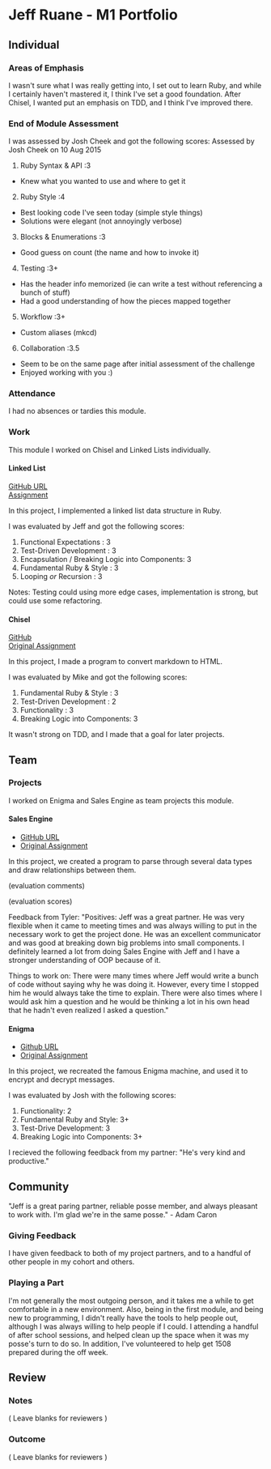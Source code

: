 # Jeff Ruane - M1 Portfolio

## Individual

### Areas of Emphasis

I wasn't sure what I was really getting into, I set out to learn Ruby, and while I certainly haven't mastered
it, I think I've set a good foundation. After Chisel, I wanted put an emphasis on TDD, and I think I've improved
there.

### End of Module Assessment

I was assessed by Josh Cheek and got the following scores:
Assessed by Josh Cheek on 10 Aug 2015

1. Ruby Syntax & API     :3

  * Knew what you wanted to use and where to get it

2. Ruby Style            :4

  * Best looking code I've seen today (simple style things)
  * Solutions were elegant (not annoyingly verbose)

3. Blocks & Enumerations :3

  * Good guess on count (the name and how to invoke it)

4. Testing               :3+

  * Has the header info memorized (ie can write a test without referencing a bunch of stuff)
  * Had a good understanding of how the pieces mapped together

5. Workflow              :3+

  * Custom aliases (mkcd)

6. Collaboration         :3.5

  * Seem to be on the same page after initial assessment of the challenge
  * Enjoyed working with you :)

### Attendance

I had no absences or tardies this module.

### Work

This module I worked on Chisel and Linked Lists individually.

#### Linked List

[GitHub URL](https://github.com/jbrr/linked_list)  
[Assignment](https://github.com/turingschool/challenges/blob/master/linked_lists.markdown)

In this project, I implemented a linked list data structure in Ruby.

I was evaluated by Jeff and got the following scores:

1. Functional Expectations                       : 3
2. Test-Driven Development                       : 3
3. Encapsulation / Breaking Logic into Components: 3
4. Fundamental Ruby & Style                      : 3
5. Looping *or* Recursion                        : 3

Notes: Testing could using more edge cases, implementation is strong, but could use some refactoring.

#### Chisel

[GitHub ](https://github.com/jbrr/chisel)  
[Original Assignment](https://github.com/JumpstartLab/curriculum/blob/master/source/projects/chisel.markdown)

In this project, I made a program to convert markdown to HTML.

I was evaluated by Mike and got the following scores:

1. Fundamental Ruby & Style      : 3
2. Test-Driven Development       : 2
3. Functionality                 : 3
4. Breaking Logic into Components: 3

It wasn't strong on TDD, and I made that a goal for later projects.

## Team

### Projects

I worked on Enigma and Sales Engine as team projects this module.

#### Sales Engine

* [GitHub URL](https://github.com/tjkomor/sales_engine)
* [Original Assignment](https://github.com/turingschool/curriculum/blob/master/source/projects/sales_engine.markdown)

In this project, we created a program to parse through several data types and draw relationships between them.

(evaluation comments)

(evaluation scores)

Feedback from Tyler:
"Positives: Jeff was a great partner. He was very flexible when it came to meeting times and was always willing to put in the necessary work to get the project done. He was an excellent communicator and was good at breaking down big problems into small components. I definitely learned a lot from doing Sales Engine with Jeff and I have a stronger understanding of OOP because of it.

Things to work on: There were many times where Jeff would write a bunch of code without saying why he was doing it. However, every time I stopped him he would always take the time to explain. There were also times where I would ask him a question and he would be thinking a lot in his own head that he hadn't even realized I asked a question."

#### Enigma
* [Github URL](https://github.com/Unsafepond/Enigma-new)
* [Original Assignment](https://github.com/turingschool/curriculum/blob/master/source/projects/enigma.markdown)

In this project, we recreated the famous Enigma machine, and used it to encrypt and decrypt messages.

I was evaluated by Josh with the following scores:

1. Functionality: 2
2. Fundamental Ruby and Style: 3+
3. Test-Drive Development: 3
4. Breaking Logic into Components: 3+

I recieved the following feedback from my partner: "He's very kind and productive."

## Community

"Jeff is a great paring partner, reliable posse member, and always pleasant to work with. I'm glad we're in the same posse." - Adam Caron

### Giving Feedback

I have given feedback to both of my project partners, and to a handful of other people in my cohort and others.

### Playing a Part

I'm not generally the most outgoing person, and it takes me a while to get comfortable in a new environment. Also,
being in the first module, and being new to programming, I didn't really have the tools to help people out, although
I was always willing to help people if I could. I attending a handful of after school sessions, and helped clean up the
space when it was my posse's turn to do so. In addition, I've volunteered to help get 1508 prepared during the off week.

## Review

### Notes

( Leave blanks for reviewers )

### Outcome

( Leave blanks for reviewers )
